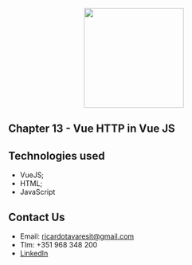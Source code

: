 <p align="center"><img src="https://www.vectorlogo.zone/logos/vuejs/vuejs-ar21.svg" width="200px"></p>

<h2>Chapter 13 - Vue HTTP in Vue JS</h2>


## Technologies used
- VueJS;
- HTML;
- JavaScript

## Contact Us

- Email: ricardotavaresit@gmail.com
- Tlm: +351 968 348 200
- [LinkedIn](https://www.linkedin.com/in/ricardotavaresit/)
